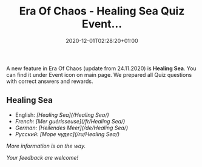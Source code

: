 ﻿---
title: "Era Of Chaos - Healing Sea Quiz Event..."
date: 2020-12-01T02:28:20+01:00
classes: wide
toc: false
categories:
  - blog
tags:
  - Update20201124
---

A new feature in Era Of Chaos (update from 24.11.2020) is **Healing Sea**.
You can find it under Event icon on main page.
We prepared all Quiz questions with correct answers and rewards.

## Healing Sea
 
 - English: <i class="fas fa-water"/>  [Healing Sea](/Healing Sea/)
 - French: <i class="fas fa-water"/>  [Mer guérisseuse](/fr/Healing Sea/)
 - German: <i class="fas fa-water"/>  [Heilendes Meer](/de/Healing Sea/)
 - Русский: <i class="fas fa-water"/>  [Море чудес](/ru/Healing Sea/)

More information is on the way.

Your feedback are welcome!